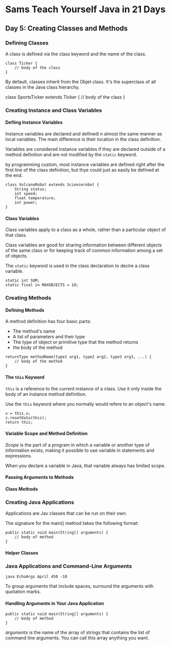 # Sams Teach Yourself Java in 21 Days

## Day 5: Creating Classes and Methods

### Defining Classes

A class is defined via the class keyword and the name of the class.

```
class Ticker {
    // body of the class
}
```

By default, classes inherit from the Objet class. It's the superclass of all classes in the Java class hierarchy.

class SportsTicker extends Ticker {
    // body of the class
}

### Creating Instance and Class Variables

#### Defiing Instance Variables

Instance variables are declared and definedi n almost the same manner as local variables.
The main difference is their location in the class definition.

Variables are considered instance variables if they are declared outside of a method definition and are not modified by the `static` keyword.

by programming custom, most instance variables are defined right after the first line of the class definition, but thye could just as easily be defined at the end.

```
class VolcanoRobot extends Sciencerobot {
    String status;
    int speed;
    float temperature;
    int power;
}
```

#### Class Variables

Class variables apply to a class as a whole, rather than a particular object of that class.

Class variables are good for sharing information between different objects of the same class or for keeping track of common information among a set of objects.

The `static` keyword is used in the class declaration to declre a class variable.

```
static int SUM;
static final in MAXOBJECTS = 10;
```

### Creating Methods

#### Defining Methods

A method definition has four basic parts:

* The method's name
* A list of parameters and their type
* The type of object or primitive type that the method returns
* the body of the method

```
returnType methodName(type1 arg1, type2 arg2, type3 arg3, ...) {
    // body of the method
}
```

#### The `this` Keyword

`this` is a reference to the current instance of a class. Use it only inside the body of an instance method definition.

Use the `this` keyword where you normally would refere to an object's name.

```
x = this.x;
z.resetData(this);
return this;
```

#### Variable Scope and Method Definition

*Scope* is the part of a program in which a variable or another type of information exists, making it possible to use variable in statements and expressions.

When you declare a variable in Java, that variable always has limited scope.

#### Passing Arguments to Methods

#### Class Methods

### Creating Java Applications

Applications are Jav classes that can be run on their own.

The signature for the main() method takes the following format:

```
public static void main(String[] arguments) {
    // body of method
}
```

#### Helper Classes

### Java Applications and Command-Line Arguments

`java EchoArgs April 450 -10`

To group arguments that include spaces, surround the arguments with quotation marks.

#### Handling Arguments in Your Java Application

```
public static void main(String[] arguments) {
    // body of method
}
```

*arguments* is the name of the array of strings that contains the list of command line arguments.
You can call this array anything you want.

